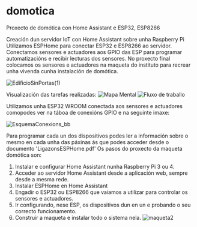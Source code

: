 # domotica
Proxecto de domótica con Home Assistant e ESP32, ESP8266

Creación dun servidor IoT con Home Assistant sobre unha Raspberry Pi
Utilizamos ESPHome para conectar ESP32 e ESP8266 ao servidor. 
Conectamos sensores e actuadores aos GPIO das ESP para programar automatizacións e recibir lecturas dos sensores.
No proxecto final colocamos os sensores e actuadores na maqueta do instituto para recrear unha vivenda cunha instalación de domótica.

![EdificioSinPortas(1)](https://user-images.githubusercontent.com/126872606/228348099-7fb05715-eebd-4826-916e-fc07074e7c42.png)

Visualización das tarefas realizadas:
![Mapa Mental](https://user-images.githubusercontent.com/126872606/235425098-43155a56-0149-4694-9ab4-f6a71be46451.jpg)
![Fluxo de traballo](https://user-images.githubusercontent.com/126872606/235425115-98739843-454b-4425-beaf-e427c1c25d46.jpg)



Utilizamos unha ESP32 WROOM conectada aos sensores e actuadores comopodes ver na táboa de conexións GPIO e na seguinte imaxe:

![EsquemaConexions_bb](https://user-images.githubusercontent.com/126872606/234692499-df68bb9e-6d42-405d-8644-8cca9cc090bc.svg)

Para programar cada un dos dispositivos podes ler a información sobre o mesmo en cada unha das páxinas ás que podes acceder desde o documento 'LigazonsESPHome.pdf'
Os pasos do proxecto da maqueta domótica son:
1. Instalar e configurar Home Assistant nunha Raspberry Pi 3 ou 4.
2. Acceder ao servidor Home Assistant desde a aplicación web, sempre desde a mesma rede.
3. Instalar ESPHome en Home Assistant
4. Engadir o ESP32 ou ESP8266 que vaiamos a utilizar para controlar os sensores e actuadores.
5. Ir configurando, nese ESP, os dispositivos dun en un e probando o seu correcto funcionamento.
6. Construir a maqueta e instalar todo o sistema nela.
![maqueta2](https://user-images.githubusercontent.com/126872606/234694990-3771611c-b1ca-49fd-b593-96d3eef1c890.jpg)
